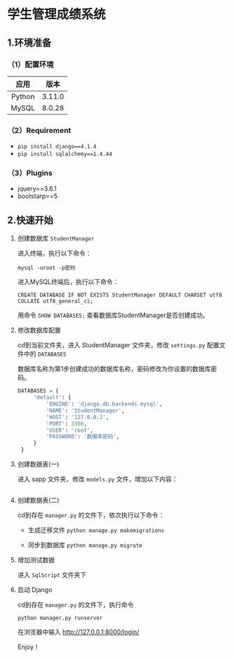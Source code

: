 # 学生管理成绩系统

## 1.环境准备

### （1）配置环境

|  应用  |  版本  |
| :----: | :----: |
| Python | 3.11.0 |
| MySQL  | 8.0.28 |



### （2）Requirement

- `pip install django==4.1.4`
- `pip install sqlalchemy==1.4.44`



### （3）Plugins

- jquery==3.6.1
- bootstarp==5



## 2.快速开始

1. 创建数据库 `StudentManager`

   进入终端，执行以下命令：

   `mysql -uroot -p密码`

   进入MySQL终端后，执行以下命令：

   `CREATE DATABASE IF NOT EXISTS StudentManager DEFAULT CHARSET utf8 COLLATE utf8_general_ci;`

   用命令 `SHOW DATABASES;` 查看数据库StudentManager是否创建成功。

   

2. 修改数据库配置

   cd到当前文件夹，进入 StudentManager 文件夹，修改 `settings.py` 配置文件中的 `DATABASES`

   数据库名称为第1步创建成功的数据库名称，密码修改为你设置的数据库密码。

   ```python
   DATABASES = {
        'default': {
            'ENGINE': 'django.db.backends.mysql',
            'NAME': 'StudentManager',
            'HOST': '127.0.0.1',
            'PORT': 3306,
            'USER': 'root',
            'PASSWORD': '数据库密码',
        }
    }
   ```

   

3. 创建数据表(一)

   进入 sapp 文件夹，修改 `models.py` 文件，增加以下内容：

   ```python
   ```

   

4. 创建数据表(二)

   cd到存在 `manager.py` 的文件下，依次执行以下命令：

   - 生成迁移文件 `python manage.py makemigrations`

   - 同步到数据库 `python manage.py migrate`

   

5. 增加测试数据

   进入 `SqlScript` 文件夹下

   

6. 启动 Django

   cd到存在 `manager.py` 的文件下，执行命令

   `python manager.py runserver`

   在浏览器中输入 http://127.0.0.1:8000/login/ 

   Enjoy！

